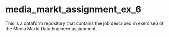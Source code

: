 # media_markt_assignment_ex_6
This is a dataform repository that contains the job described in exercise6 of the Media Markt Data Engineer assignment.